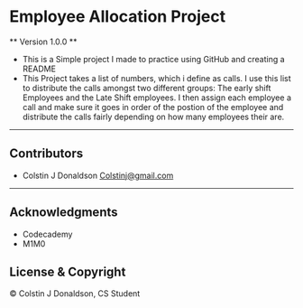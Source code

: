 # Employee Allocation Project

** Version 1.0.0 **

- This is a Simple project I made to practice using GitHub and creating a README 
- This Project takes a list of numbers, which i define as calls. I use this list to distribute the calls amongst two different groups: The early shift Employees and the Late Shift employees. I then assign each employee a call and make sure it goes in order of the postion of the employee and distribute the calls fairly depending on how many employees their are. 


- - -
## Contributors
- Colstin J Donaldson <Colstinj@gmail.com>

- - -

## Acknowledgments 

- Codecademy
- M1M0 

## License & Copyright

© Colstin J Donaldson, CS Student 
